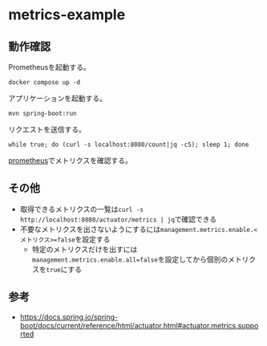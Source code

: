 # metrics-example

## 動作確認

Prometheusを起動する。

```
docker compose up -d
```

アプリケーションを起動する。

```
mvn spring-boot:run
```

リクエストを送信する。

```
while true; do (curl -s localhost:8080/count|jq -cS); sleep 1; done
```

[prometheus](http://localhost:9090/graph?g0.expr=example_count_1&g0.tab=0&g0.stacked=1&g0.show_exemplars=0&g0.range_input=5m&g1.expr=example_count_2&g1.tab=0&g1.stacked=1&g1.show_exemplars=0&g1.range_input=5m&g2.expr=example_count_3_total&g2.tab=0&g2.stacked=1&g2.show_exemplars=0&g2.range_input=5m)でメトリクスを確認する。

## その他

- 取得できるメトリクスの一覧は`curl -s http://localhost:8080/actuator/metrics | jq`で確認できる
- 不要なメトリクスを出さないようにするには`management.metrics.enable.<メトリクス>=false`を設定する
    - 特定のメトリクスだけを出すには`management.metrics.enable.all=false`を設定してから個別のメトリクスを`true`にする

## 参考

- https://docs.spring.io/spring-boot/docs/current/reference/html/actuator.html#actuator.metrics.supported

